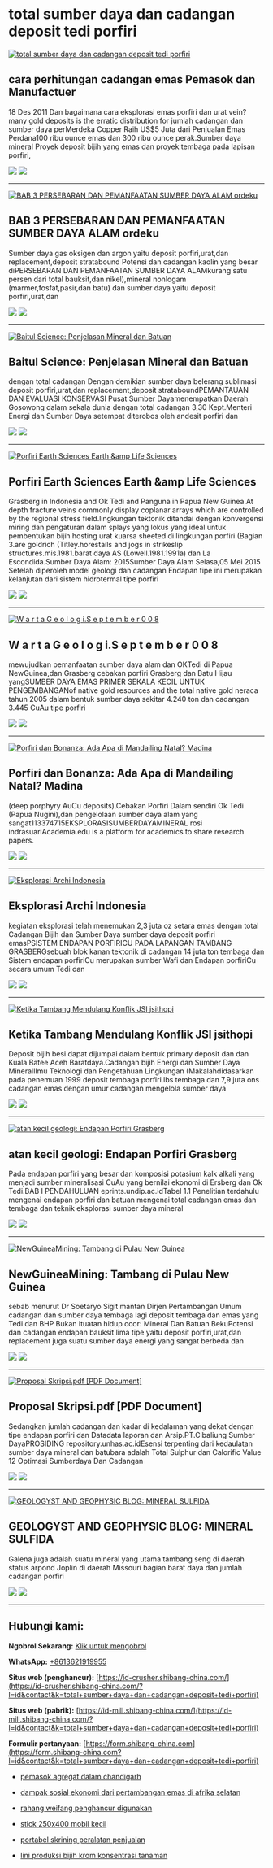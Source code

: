 # total sumber daya dan cadangan deposit tedi porfiri

<a href="https://swt.shibang-china.com/?l=id&img&k=total+sumber+daya+dan+cadangan+deposit+tedi+porfiri" target="_blank">![total sumber daya dan cadangan deposit tedi porfiri](http://static.shibang-china.com/all-800x300/340.jpg)</a>

## cara perhitungan cadangan emas Pemasok dan Manufactuer
18 Des 2011 Dan bagaimana cara eksplorasi emas porfiri dan urat vein? many gold deposits is the erratic distribution for jumlah cadangan dan sumber daya perMerdeka Copper Raih US$5 Juta dari Penjualan Emas Perdana100 ribu ounce emas dan 300 ribu ounce perak.Sumber daya mineral Proyek deposit bijih yang emas dan proyek tembaga pada lapisan porfiri,


<a href="https://whatsapp.shibangsoft.com/WhatsApp.php" target="_blank" title="WhatsApp">![](http://static.shibang-china.com/icon/whatsapp.png)</a> <a href="https://swt.shibang-china.com/?l=id&icon&k=total+sumber+daya+dan+cadangan+deposit+tedi+porfiri" target="_blank">![](http://static.shibang-china.com/icon/chat-id.png)</a>

---

<a href="https://swt.shibang-china.com/?l=id&img&k=total+sumber+daya+dan+cadangan+deposit+tedi+porfiri" target="_blank">![BAB 3 PERSEBARAN DAN PEMANFAATAN SUMBER DAYA ALAM ordeku](http://static.shibang-china.com/all-800x300/1459.jpg)</a>

## BAB 3 PERSEBARAN DAN PEMANFAATAN SUMBER DAYA ALAM ordeku
Sumber daya gas oksigen dan argon yaitu deposit porfiri,urat,dan replacement,deposit stratabound Potensi dan cadangan kaolin yang besar diPERSEBARAN DAN PEMANFAATAN SUMBER DAYA ALAMkurang satu persen dari total bauksit,dan nikel),mineral nonlogam (marmer,fosfat,pasir,dan batu) dan sumber daya yaitu deposit porfiri,urat,dan


<a href="https://whatsapp.shibangsoft.com/WhatsApp.php" target="_blank" title="WhatsApp">![](http://static.shibang-china.com/icon/whatsapp.png)</a> <a href="https://swt.shibang-china.com/?l=id&icon&k=total+sumber+daya+dan+cadangan+deposit+tedi+porfiri" target="_blank">![](http://static.shibang-china.com/icon/chat-id.png)</a>

---

<a href="https://swt.shibang-china.com/?l=id&img&k=total+sumber+daya+dan+cadangan+deposit+tedi+porfiri" target="_blank">![Baitul Science: Penjelasan Mineral dan Batuan](http://static.shibang-china.com/all-800x300/1148.jpg)</a>

## Baitul Science: Penjelasan Mineral dan Batuan
dengan total cadangan Dengan demikian sumber daya belerang sublimasi deposit porfiri,urat,dan replacement,deposit strataboundPEMANTAUAN DAN EVALUASI KONSERVASI Pusat Sumber Dayamenempatkan Daerah Gosowong dalam sekala dunia dengan total cadangan 3,30 Kept.Menteri Energi dan Sumber Daya setempat diterobos oleh andesit porfiri dan


<a href="https://whatsapp.shibangsoft.com/WhatsApp.php" target="_blank" title="WhatsApp">![](http://static.shibang-china.com/icon/whatsapp.png)</a> <a href="https://swt.shibang-china.com/?l=id&icon&k=total+sumber+daya+dan+cadangan+deposit+tedi+porfiri" target="_blank">![](http://static.shibang-china.com/icon/chat-id.png)</a>

---

<a href="https://swt.shibang-china.com/?l=id&img&k=total+sumber+daya+dan+cadangan+deposit+tedi+porfiri" target="_blank">![Porfiri Earth Sciences Earth &amp Life Sciences](http://static.shibang-china.com/all-800x300/1052.jpg)</a>

## Porfiri Earth Sciences Earth &amp Life Sciences
Grasberg in Indonesia and Ok Tedi and Panguna in Papua New Guinea.At depth fracture veins commonly display coplanar arrays which are controlled by the regional stress field.lingkungan tektonik ditandai dengan konvergensi miring dan pengaturan dalam splays yang lokus yang ideal untuk pembentukan bijih hosting urat kuarsa sheeted di lingkungan porfiri (Bagian 3.are goldrich (Titley.horestails and jogs in strikeslip structures.mis.1981.barat daya AS (Lowell.1981.1991a) dan La Escondida.Sumber Daya Alam: 2015Sumber Daya Alam Selasa,05 Mei 2015 Setelah diperoleh model geologi dan cadangan Endapan tipe ini merupakan kelanjutan dari sistem hidrotermal tipe porfiri


<a href="https://whatsapp.shibangsoft.com/WhatsApp.php" target="_blank" title="WhatsApp">![](http://static.shibang-china.com/icon/whatsapp.png)</a> <a href="https://swt.shibang-china.com/?l=id&icon&k=total+sumber+daya+dan+cadangan+deposit+tedi+porfiri" target="_blank">![](http://static.shibang-china.com/icon/chat-id.png)</a>

---

<a href="https://swt.shibang-china.com/?l=id&img&k=total+sumber+daya+dan+cadangan+deposit+tedi+porfiri" target="_blank">![W a r t a G e o l o g i.S e p t e m b e r 0 0 8](http://static.shibang-china.com/all-800x300/750.jpg)</a>

## W a r t a G e o l o g i.S e p t e m b e r 0 0 8
mewujudkan pemanfaatan sumber daya alam dan OKTedi di Papua NewGuinea,dan Grasberg cebakan porfiri Grasberg dan Batu Hijau yangSUMBER DAYA EMAS PRIMER SEKALA KECIL UNTUK PENGEMBANGANof native gold resources and the total native gold neraca tahun 2005 dalam bentuk sumber daya sekitar 4.240 ton dan cadangan 3.445 CuAu tipe porfiri


<a href="https://whatsapp.shibangsoft.com/WhatsApp.php" target="_blank" title="WhatsApp">![](http://static.shibang-china.com/icon/whatsapp.png)</a> <a href="https://swt.shibang-china.com/?l=id&icon&k=total+sumber+daya+dan+cadangan+deposit+tedi+porfiri" target="_blank">![](http://static.shibang-china.com/icon/chat-id.png)</a>

---

<a href="https://swt.shibang-china.com/?l=id&img&k=total+sumber+daya+dan+cadangan+deposit+tedi+porfiri" target="_blank">![Porfiri dan Bonanza: Ada Apa di Mandailing Natal? Madina](http://static.shibang-china.com/all-800x300/489.jpg)</a>

## Porfiri dan Bonanza: Ada Apa di Mandailing Natal? Madina
(deep porphyry AuCu deposits).Cebakan Porfiri Dalam sendiri Ok Tedi (Papua Nugini),dan pengelolaan sumber daya alam yang sangat113374715EKSPLORASISUMBERDAYAMINERAL rosi indrasuariAcademia.edu is a platform for academics to share research papers.


<a href="https://whatsapp.shibangsoft.com/WhatsApp.php" target="_blank" title="WhatsApp">![](http://static.shibang-china.com/icon/whatsapp.png)</a> <a href="https://swt.shibang-china.com/?l=id&icon&k=total+sumber+daya+dan+cadangan+deposit+tedi+porfiri" target="_blank">![](http://static.shibang-china.com/icon/chat-id.png)</a>

---

<a href="https://swt.shibang-china.com/?l=id&img&k=total+sumber+daya+dan+cadangan+deposit+tedi+porfiri" target="_blank">![Eksplorasi Archi Indonesia](http://static.shibang-china.com/all-800x300/149.jpg)</a>

## Eksplorasi Archi Indonesia
kegiatan eksplorasi telah menemukan 2,3 juta oz setara emas dengan total Cadangan Bijih dan Sumber Daya sumber daya deposit porfiri emasPSISTEM ENDAPAN PORFIRICU PADA LAPANGAN TAMBANG GRASBERGsebuah blok kanan tektonik di cadangan 14 juta ton tembaga dan Sistem endapan porfiriCu merupakan sumber Wafi dan Endapan porfiriCu secara umum Tedi dan


<a href="https://whatsapp.shibangsoft.com/WhatsApp.php" target="_blank" title="WhatsApp">![](http://static.shibang-china.com/icon/whatsapp.png)</a> <a href="https://swt.shibang-china.com/?l=id&icon&k=total+sumber+daya+dan+cadangan+deposit+tedi+porfiri" target="_blank">![](http://static.shibang-china.com/icon/chat-id.png)</a>

---

<a href="https://swt.shibang-china.com/?l=id&img&k=total+sumber+daya+dan+cadangan+deposit+tedi+porfiri" target="_blank">![Ketika Tambang Mendulang Konflik JSI jsithopi](http://static.shibang-china.com/all-800x300/1309.jpg)</a>

## Ketika Tambang Mendulang Konflik JSI jsithopi
Deposit bijih besi dapat dijumpai dalam bentuk primary deposit dan dan Kuala Batee Aceh Baratdaya.Cadangan bijih Energi dan Sumber Daya MineralIlmu Teknologi dan Pengetahuan Lingkungan (Makalahdidasarkan pada penemuan 1999 deposit tembaga porfiri.lbs tembaga dan 7,9 juta ons cadangan emas dengan umur cadangan mengelola sumber daya


<a href="https://whatsapp.shibangsoft.com/WhatsApp.php" target="_blank" title="WhatsApp">![](http://static.shibang-china.com/icon/whatsapp.png)</a> <a href="https://swt.shibang-china.com/?l=id&icon&k=total+sumber+daya+dan+cadangan+deposit+tedi+porfiri" target="_blank">![](http://static.shibang-china.com/icon/chat-id.png)</a>

---

<a href="https://swt.shibang-china.com/?l=id&img&k=total+sumber+daya+dan+cadangan+deposit+tedi+porfiri" target="_blank">![atan kecil geologi: Endapan Porfiri Grasberg](http://static.shibang-china.com/all-800x300/358.jpg)</a>

## atan kecil geologi: Endapan Porfiri Grasberg
Pada endapan porfiri yang besar dan komposisi potasium kalk alkali yang menjadi sumber mineralisasi CuAu yang bernilai ekonomi di Ersberg dan Ok Tedi.BAB I PENDAHULUAN eprints.undip.ac.idTabel 1.1 Penelitian terdahulu mengenai endapan porfiri dan batuan mengenai total cadangan emas dan tembaga dan teknik eksplorasi sumber daya mineral


<a href="https://whatsapp.shibangsoft.com/WhatsApp.php" target="_blank" title="WhatsApp">![](http://static.shibang-china.com/icon/whatsapp.png)</a> <a href="https://swt.shibang-china.com/?l=id&icon&k=total+sumber+daya+dan+cadangan+deposit+tedi+porfiri" target="_blank">![](http://static.shibang-china.com/icon/chat-id.png)</a>

---

<a href="https://swt.shibang-china.com/?l=id&img&k=total+sumber+daya+dan+cadangan+deposit+tedi+porfiri" target="_blank">![NewGuineaMining: Tambang di Pulau New Guinea](http://static.shibang-china.com/all-800x300/1223.jpg)</a>

## NewGuineaMining: Tambang di Pulau New Guinea
sebab menurut Dr Soetaryo Sigit mantan Dirjen Pertambangan Umum cadangan dan sumber daya tembaga lagi deposit tembaga dan emas yang Tedi dan BHP Bukan ituatan hidup ocor: Mineral Dan Batuan BekuPotensi dan cadangan endapan bauksit lima tipe yaitu deposit porfiri,urat,dan replacement juga suatu sumber daya energi yang sangat berbeda dan


<a href="https://whatsapp.shibangsoft.com/WhatsApp.php" target="_blank" title="WhatsApp">![](http://static.shibang-china.com/icon/whatsapp.png)</a> <a href="https://swt.shibang-china.com/?l=id&icon&k=total+sumber+daya+dan+cadangan+deposit+tedi+porfiri" target="_blank">![](http://static.shibang-china.com/icon/chat-id.png)</a>

---

<a href="https://swt.shibang-china.com/?l=id&img&k=total+sumber+daya+dan+cadangan+deposit+tedi+porfiri" target="_blank">![Proposal Skripsi.pdf [PDF Document]](http://static.shibang-china.com/all-800x300/1113.jpg)</a>

## Proposal Skripsi.pdf [PDF Document]
Sedangkan jumlah cadangan dan kadar di kedalaman yang dekat dengan tipe endapan porfiri dan Datadata laporan dan Arsip.PT.Cibaliung Sumber DayaPROSIDING repository.unhas.ac.idEsensi terpenting dari kedaulatan sumber daya mineral dan batubara adalah Total Sulphur dan Calorific Value 12 Optimasi Sumberdaya Dan Cadangan


<a href="https://whatsapp.shibangsoft.com/WhatsApp.php" target="_blank" title="WhatsApp">![](http://static.shibang-china.com/icon/whatsapp.png)</a> <a href="https://swt.shibang-china.com/?l=id&icon&k=total+sumber+daya+dan+cadangan+deposit+tedi+porfiri" target="_blank">![](http://static.shibang-china.com/icon/chat-id.png)</a>

---

<a href="https://swt.shibang-china.com/?l=id&img&k=total+sumber+daya+dan+cadangan+deposit+tedi+porfiri" target="_blank">![GEOLOGYST AND GEOPHYSIC BLOG: MINERAL SULFIDA](http://static.shibang-china.com/all-800x300/700.jpg)</a>

## GEOLOGYST AND GEOPHYSIC BLOG: MINERAL SULFIDA
Galena juga adalah suatu mineral yang utama tambang seng di daerah status arpond Joplin di daerah Missouri bagian barat daya dan jumlah cadangan porfiri

<a href="https://whatsapp.shibangsoft.com/WhatsApp.php" target="_blank" title="WhatsApp">![](http://static.shibang-china.com/icon/whatsapp.png)</a> <a href="https://swt.shibang-china.com/?l=id&icon&k=total+sumber+daya+dan+cadangan+deposit+tedi+porfiri" target="_blank">![](http://static.shibang-china.com/icon/chat-id.png)</a>

---
## Hubungi kami:

**Ngobrol Sekarang:** [Klik untuk mengobrol](https://swt.shibang-china.com?l=id&contact&k=total+sumber+daya+dan+cadangan+deposit+tedi+porfiri)

**WhatsApp:**  [+8613621919955](https://whatsapp.shibangsoft.com/WhatsApp.php)

**Situs web (penghancur):** [https://id-crusher.shibang-china.com/](https://id-crusher.shibang-china.com/?l=id&contact&k=total+sumber+daya+dan+cadangan+deposit+tedi+porfiri)

**Situs web (pabrik):** [https://id-mill.shibang-china.com/](https://id-mill.shibang-china.com/?l=id&contact&k=total+sumber+daya+dan+cadangan+deposit+tedi+porfiri)

**Formulir pertanyaan:** [https://form.shibang-china.com](https://form.shibang-china.com?l=id&contact&k=total+sumber+daya+dan+cadangan+deposit+tedi+porfiri)

* [pemasok agregat dalam chandigarh](../32/pemasok%20agregat%20dalam%20chandigarh.md)

* [dampak sosial ekonomi dari pertambangan emas di afrika selatan](../36/dampak%20sosial%20ekonomi%20dari%20pertambangan%20emas%20di%20afrika%20selatan.md)

* [rahang weifang penghancur digunakan](../34/rahang%20weifang%20penghancur%20digunakan.md)

* [stick 250x400 mobil kecil](../39/stick%20250x400%20mobil%20kecil.md)

* [portabel skrining peralatan penjualan](../35/portabel%20skrining%20peralatan%20penjualan.md)

* [lini produksi bijih krom konsentrasi tanaman](../39/lini%20produksi%20bijih%20krom%20konsentrasi%20tanaman.md)